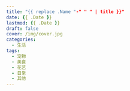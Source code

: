 ```yaml
---
title: "{{ replace .Name "-" " " | title }}"
date: {{ .Date }}
lastmod: {{ .Date }}
draft: false
cover: /img/cover.jpg
categories:
  - 生活
tags:
  - 宠物
  - 美食
  - 花艺
  - 日常
  - 其他
---
```


<!--more-->
